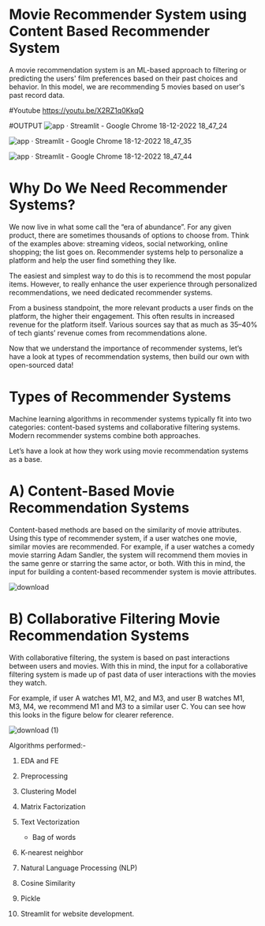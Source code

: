 # Movie Recommender System using Content Based Recommender System

A movie recommendation system is an ML-based approach to filtering or predicting the users' film preferences based on their past choices and behavior.
In this model, we are recommending 5 movies based on user's past record data.

#Youtube
https://youtu.be/X2RZ1q0KkqQ


#OUTPUT
![app · Streamlit - Google Chrome 18-12-2022 18_47_24](https://user-images.githubusercontent.com/106477719/208300574-b6db5e1e-7e6c-45ff-a4a0-1a52edd4e2cd.png)

![app · Streamlit - Google Chrome 18-12-2022 18_47_35](https://user-images.githubusercontent.com/106477719/208300588-edef8679-01b0-4cf7-a2db-ef2d9746a3c3.png)




![app · Streamlit - Google Chrome 18-12-2022 18_47_44](https://user-images.githubusercontent.com/106477719/208300591-18a8f317-782f-4276-8082-9ac041927fe1.png)



# Why Do We Need Recommender Systems?

We now live in what some call the “era of abundance”. For any given product, there are sometimes thousands of options to choose from. Think of the examples above: streaming videos, social networking, online shopping; the list goes on. Recommender systems help to personalize a platform and help the user find something they like.


The easiest and simplest way to do this is to recommend the most popular items. However, to really enhance the user experience through personalized recommendations, we need dedicated recommender systems.


From a business standpoint, the more relevant products a user finds on the platform, the higher their engagement. This often results in increased revenue for the platform itself. Various sources say that as much as 35–40% of tech giants’ revenue comes from recommendations alone.


Now that we understand the importance of recommender systems, let’s have a look at types of recommendation systems, then build our own with open-sourced data!

# Types of Recommender Systems

Machine learning algorithms in recommender systems typically fit into two categories: content-based systems and collaborative filtering systems. Modern recommender systems combine both approaches.


Let’s have a look at how they work using movie recommendation systems as a base.






# A) Content-Based Movie Recommendation Systems
Content-based methods are based on the similarity of movie attributes. Using this type of recommender system, if a user watches one movie, similar movies are recommended. For example, if a user watches a comedy movie starring Adam Sandler, the system will recommend them movies in the same genre or starring the same actor, or both. With this in mind, the input for building a content-based recommender system is movie attributes.

![download](https://user-images.githubusercontent.com/106477719/208264922-acee6263-9764-4302-8f8f-b7fef9d56cc4.png)







# B) Collaborative Filtering Movie Recommendation Systems
With collaborative filtering, the system is based on past interactions between users and movies. With this in mind, the input for a collaborative filtering system is made up of past data of user interactions with the movies they watch.

For example, if user A watches M1, M2, and M3, and user B watches M1, M3, M4, we recommend M1 and M3 to a similar user C. You can see how this looks in the figure below for clearer reference.


![download (1)](https://user-images.githubusercontent.com/106477719/208264934-7f335a08-180a-4cbc-81ea-2519398b68eb.png)



Algorithms performed:-
1. EDA and FE
2. Preprocessing
3. Clustering Model
4. Matrix Factorization
5. Text Vectorization
   * Bag of words
 
6. K-nearest neighbor
7. Natural Language Processing (NLP)
8. Cosine Similarity
9. Pickle
12. Streamlit for website development.



